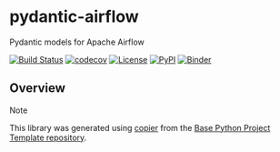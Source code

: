 # pydantic-airflow

Pydantic models for Apache Airflow

[![Build Status](https://github.com/airflow-laminar/pydantic-airflow/actions/workflows/build.yml/badge.svg?branch=main&event=push)](https://github.com/airflow-laminar/pydantic-airflow/actions/workflows/build.yml)
[![codecov](https://codecov.io/gh/airflow-laminar/pydantic-airflow/branch/main/graph/badge.svg)](https://codecov.io/gh/airflow-laminar/pydantic-airflow)
[![License](https://img.shields.io/github/license/airflow-laminar/pydantic-airflow)](https://github.com/airflow-laminar/pydantic-airflow)
[![PyPI](https://img.shields.io/pypi/v/pydantic-airflow.svg)](https://pypi.python.org/pypi/pydantic-airflow)
[![Binder](https://mybinder.org/badge_logo.svg)](https://mybinder.org/v2/gh/airflow-laminar/pydantic-airflow/main?urlpath=lab)

## Overview


> [!NOTE]
> This library was generated using [copier](https://copier.readthedocs.io/en/stable/) from the [Base Python Project Template repository](https://github.com/python-project-templates/base).
